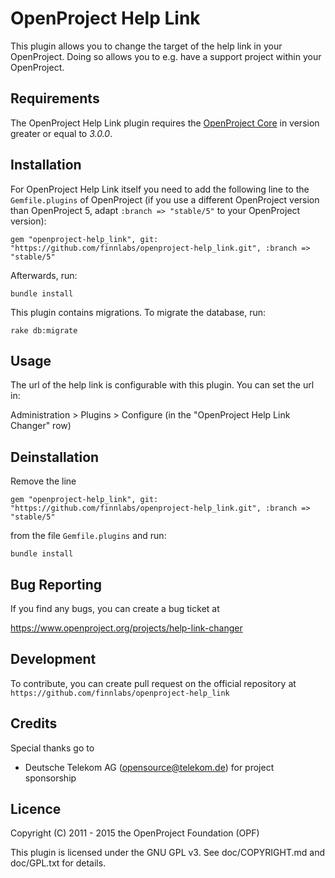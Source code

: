 OpenProject Help Link
=====================

This plugin allows you to change the target of the help link in your
OpenProject. Doing so allows you to e.g. have a support project within your OpenProject.

Requirements
------------

The OpenProject Help Link plugin requires the [OpenProject Core](https://github.com/opf/openproject/) in version greater or equal to *3.0.0*.

Installation
------------

For OpenProject Help Link itself you need to add the following line to the `Gemfile.plugins` of OpenProject (if you use a different OpenProject version than OpenProject 5, adapt `:branch => "stable/5"` to your OpenProject version):

`gem "openproject-help_link", git: "https://github.com/finnlabs/openproject-help_link.git", :branch => "stable/5"`

Afterwards, run:

`bundle install`

This plugin contains migrations. To migrate the database, run:

`rake db:migrate`

Usage
-----

The url of the help link is configurable with this plugin. You can set the url in:

Administration > Plugins > Configure (in the "OpenProject Help Link Changer" row)

Deinstallation
--------------

Remove the line

`gem "openproject-help_link", git: "https://github.com/finnlabs/openproject-help_link.git", :branch => "stable/5"`

from the file `Gemfile.plugins` and run:

`bundle install`

Bug Reporting
-------------

If you find any bugs, you can create a bug ticket at

https://www.openproject.org/projects/help-link-changer


Development
-----------

To contribute, you can create pull request on the official repository at
`https://github.com/finnlabs/openproject-help_link`

Credits
-------

Special thanks go to

* Deutsche Telekom AG (opensource@telekom.de) for project sponsorship

Licence
-------

Copyright (C) 2011 - 2015 the OpenProject Foundation (OPF)

This plugin is licensed under the GNU GPL v3. See doc/COPYRIGHT.md and doc/GPL.txt for details.
